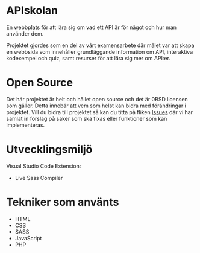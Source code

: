 # APIskolan

En webbplats för att lära sig om vad ett API är för något och hur man använder dem.

Projektet gjordes som en del av vårt examensarbete där målet var att skapa en webbsida som innehåller grundläggande information om API, interaktiva kodexempel och quiz, samt resurser för att lära sig mer om API:er.

# Open Source

Det här projektet är helt och hållet open source och det är 0BSD licensen som gäller. Detta innebär att vem som helst kan bidra med förändringar i projektet. Vill du bidra till projektet så kan du titta på fliken [Issues](https://github.com/lynsan/APIskolan/issues) där vi har samlat in förslag på saker som ska fixas eller funktioner som kan implementeras. 

# Utvecklingsmiljö
Visual Studio Code
Extension:
* Live Sass Compiler

# Tekniker som använts
* HTML 
* CSS 
* SASS
* JavaScript
* PHP
